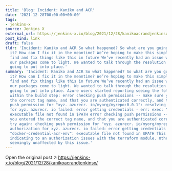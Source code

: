 ```yaml
---
title: 'Blog: Incident: Kaniko and ACR'
date: '2021-12-28T00:00:00+00:00'
tags:
- jenkins-x
source: Jenkins X
external_url: https://jenkins-x.io/blog/2021/12/28/kanikoacrandjenkinsx/
post_kind: link
draft: false
tldr: 'Incident: Kaniko and ACR So what happened? So what are you going to do about
  it? How can I fix it in the meantime? We’re hoping to make this simpler Help us
  find and fix things like this in future We’ve recently had an issue with one of
  our packages come to light. We wanted to talk through the resolution steps we’re
  going to put into place.'
summary: 'Incident: Kaniko and ACR So what happened? So what are you going to do about
  it? How can I fix it in the meantime? We’re hoping to make this simpler Help us
  find and fix things like this in future We’ve recently had an issue with one of
  our packages come to light. We wanted to talk through the resolution steps we’re
  going to put into place. Azure users started reporting seeing the following error
  within the build step: error checking push permissions -- make sure you entered
  the correct tag name, and that you are authenticated correctly, and try again: checking
  push permission for "xyz. azurecr. io/myorg/myrepo:0.0.1": resolving authorization
  for xyz. azurecr. io failed: error getting credentials - err: exec: "docker-credential-acr-env":
  executable file not found in $PATH error checking push permissions -- make sure
  you entered the correct tag name, and that you are authenticated correctly, and
  try again: checking push permission for "xyz. azurecr. io/myorg/myrepo:0.0.1": resolving
  authorization for xyz. azurecr. io failed: error getting credentials - err: exec:
  "docker-credential-acr-env": executable file not found in $PATH This seemed to be
  indicating to an authorization issues with the terraform module. Other users were
  seemingly unaffected by this issue.'
---
```

Open the original post ↗ https://jenkins-x.io/blog/2021/12/28/kanikoacrandjenkinsx/
